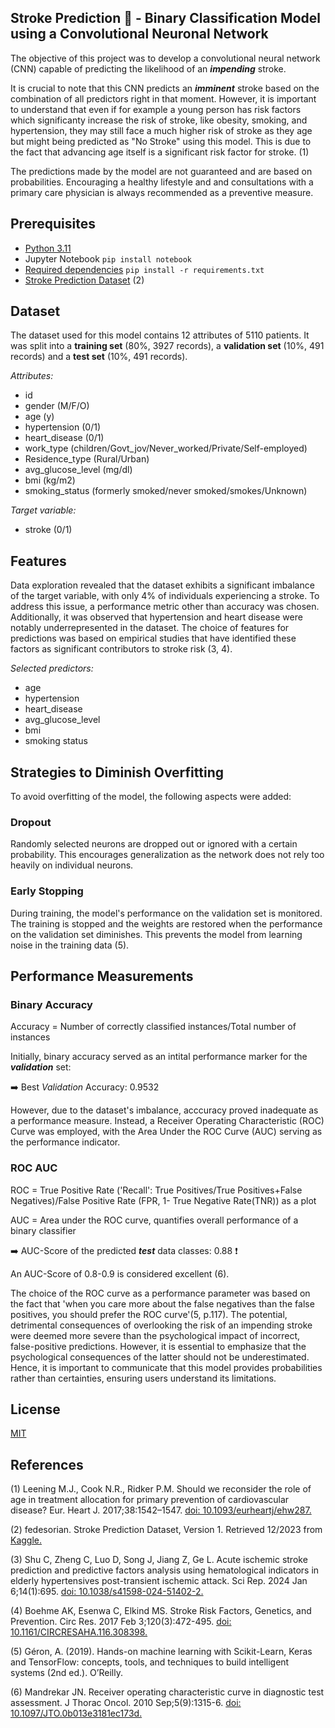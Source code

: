## Stroke Prediction :brain: - Binary Classification Model using a Convolutional Neuronal Network
The objective of this project was to develop a convolutional neural network (CNN) capable of predicting the likelihood of an ***impending*** stroke. 

It is crucial to note that this CNN predicts an ***imminent*** stroke based on the combination of all predictors right in that moment. However, it is important to understand that even if for example a young person has risk factors which significanty increase the risk of stroke, like obesity, smoking, and hypertension, they may still face a much higher risk of stroke as they age but might being predicted as "No Stroke" using this model. This is due to the fact that advancing age itself is a significant risk factor for stroke. (1) 

The predictions made by the model are not guaranteed and are based on probabilities. Encouraging a healthy lifestyle and and consultations with a primary care physician is always recommended as a preventive measure.

## Prerequisites 
- [Python 3.11](https://www.python.org/downloads/release/python-3110/)
- Jupyter Notebook ```pip install notebook ```
- [Required dependencies](https://github.com/KatTiel/stroke_binary_classification_CNN/blob/main/requirements.txt) ```pip install -r requirements.txt ```
- [Stroke Prediction Dataset](https://github.com/KatTiel/stroke_binary_classification_CNN/blob/main/0_data/healthcare-dataset-stroke-data.csv) (2)

## Dataset
The dataset used for this model contains 12 attributes of 5110 patients. It was split into a **training set** (80%, 3927 records), a **validation set** (10%, 491 records) and a **test set** (10%, 491 records).

*Attributes:*
- id
- gender (M/F/O)
- age (y)
- hypertension (0/1)
- heart_disease (0/1)
- work_type (children/Govt_jov/Never_worked/Private/Self-employed)
- Residence_type (Rural/Urban)
- avg_glucose_level (mg/dl)
- bmi (kg/m2)
- smoking_status (formerly smoked/never smoked/smokes/Unknown)

*Target variable:*
- stroke (0/1)

## Features
Data exploration revealed that the dataset exhibits a significant imbalance of the target variable, with only 4% of individuals experiencing a stroke. To address this issue, a performance metric other than accuracy was chosen. Additionally, it was observed that hypertension and heart disease were notably underrepresented in the dataset. The choice of features for predictions was based on empirical studies that have identified these factors as significant contributors to stroke risk (3, 4).

*Selected predictors:*
- age
- hypertension
- heart_disease
- avg_glucose_level
- bmi
- smoking status 

## Strategies to Diminish Overfitting
To avoid overfitting of the model, the following aspects were added:

### Dropout
Randomly selected neurons are dropped out or ignored with a certain probability. This encourages generalization as the network does not rely too heavily on individual neurons.

### Early Stopping
During training, the model's performance on the validation set is monitored. The training is stopped and the weights are restored when the performance on the validation set diminishes. This prevents the model from learning noise in the training data (5).

## Performance Measurements
### Binary Accuracy
Accuracy = Number of correctly classified instances/Total number of instances

Initially, binary accuracy served as an intital performance marker for the ***validation*** set:

:arrow_right: Best *Validation* Accuracy: 0.9532

However, due to the dataset's imbalance, acccuracy proved inadequate as a performance measure. Instead, a Receiver Operating Characteristic (ROC) Curve was employed, with the Area Under the ROC Curve (AUC) serving as the performance indicator.

### ROC AUC
ROC = True Positive Rate ('Recall': True Positives/True Positives+False Negatives)/False Positive Rate (FPR, 1- True Negative Rate(TNR)) as a plot

AUC = Area under the ROC curve, quantifies overall performance of a binary classifier

:arrow_right: AUC-Score of the predicted ***test*** data classes: 0.88 :heavy_exclamation_mark:

An AUC-Score of 0.8-0.9 is considered excellent (6).

The choice of the ROC curve as a performance parameter was based on the fact that 'when you care more about the false negatives than the false positives, you should prefer the ROC curve'(5,  p.117). 
The potential, detrimental consequences of overlooking the risk of an impending stroke were deemed more severe than the psychological impact of incorrect, false-positive predictions. However, it is essential to emphasize that the psychological consequences of the latter should not be underestimated. Hence, it is important to communicate that this model provides probabilities rather than certainties, ensuring users understand its limitations.

## License
[MIT](https://choosealicense.com/licenses/mit/)

## References 
(1) Leening M.J., Cook N.R., Ridker P.M. Should we reconsider the role of age in treatment allocation for primary prevention of cardiovascular disease? Eur. Heart J. 2017;38:1542–1547. [doi: 10.1093/eurheartj/ehw287.](https://pubmed.ncbi.nlm.nih.gov/27357357/)

(2) fedesorian. Stroke Prediction Dataset, Version 1. Retrieved 12/2023 from [Kaggle.](https://www.kaggle.com/datasets/fedesoriano/stroke-prediction-dataset)

(3) Shu C, Zheng C, Luo D, Song J, Jiang Z, Ge L. Acute ischemic stroke prediction and predictive factors analysis using hematological indicators in elderly hypertensives post-transient ischemic attack. Sci Rep. 2024 Jan 6;14(1):695. [doi: 10.1038/s41598-024-51402-2.](https://www.nature.com/articles/s41598-024-51402-2)

(4) Boehme AK, Esenwa C, Elkind MS. Stroke Risk Factors, Genetics, and Prevention. Circ Res. 2017 Feb 3;120(3):472-495.  [doi: 10.1161/CIRCRESAHA.116.308398.](https://pubmed.ncbi.nlm.nih.gov/28154098/)

(5) Géron, A. (2019). Hands-on machine learning with Scikit-Learn, Keras and TensorFlow: concepts, tools, and techniques to build intelligent systems (2nd ed.). O’Reilly.

(6) Mandrekar JN. Receiver operating characteristic curve in diagnostic test assessment. J Thorac Oncol. 2010 Sep;5(9):1315-6.  [doi: 10.1097/JTO.0b013e3181ec173d.](https://www.sciencedirect.com/science/article/pii/S1556086415306043#bib5)

